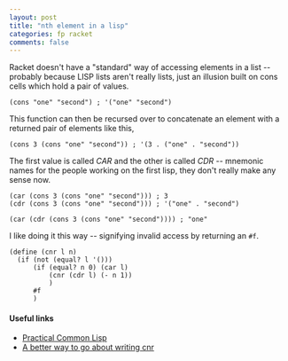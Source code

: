 ```yaml
---
layout: post
title: "nth element in a lisp"
categories: fp racket
comments: false
---
```


Racket doesn't have a "standard" way of accessing elements 
in a list -- probably because LISP lists aren't really lists, 
just an illusion built on cons cells which hold a pair of values.

```racket
(cons "one" "second") ; '("one" "second")
```

This function can then be recursed over to concatenate an element with 
a returned pair of elements like this,

```racket
(cons 3 (cons "one" "second")) ; '(3 . ("one" . "second"))
```

The first value is called *CAR* and the other is called *CDR* --
mnemonic names for the people working on the first lisp, they don't really
make any sense now.

```racket
(car (cons 3 (cons "one" "second"))) ; 3
(cdr (cons 3 (cons "one" "second"))) ; '("one" . "second")

(car (cdr (cons 3 (cons "one" "second")))) ; "one"
```

I like doing it this way -- signifying invalid access by returning an `#f`.

```racket
(define (cnr l n)
  (if (not (equal? l '()))
      (if (equal? n 0) (car l)
          (cnr (cdr l) (- n 1))
          )
      #f
      )
```

#### Useful links
- [Practical Common Lisp](https://gigamonkeys.com/book/they-called-it-lisp-for-a-reason-list-processing.html)
- [A better way to go about writing cnr](https://stackoverflow.com/questions/50320764/racket-writing-function-that-find-nth-element-in-list)

